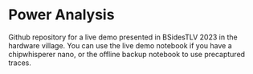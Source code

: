 # Power Analysis
Github repository for a live demo presented in BSidesTLV 2023 in the hardware village.
You can use the live demo notebook if you have a chipwhisperer nano, or the offline backup notebook to use precaptured traces.